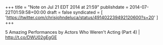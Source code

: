 +++
title = "Note on Jul 21 EDT 2014 at 21:59"
publishdate = 2014-07-22T01:59:58+00:00
draft = false
syndicated = [ 'https://twitter.com/chrisjohndeluca/status/491402239492120600?s=20' ]
+++

5 Amazing Performances by Actors Who Weren't Acting (Part 4) | http://t.co/DWU02gEgGE
